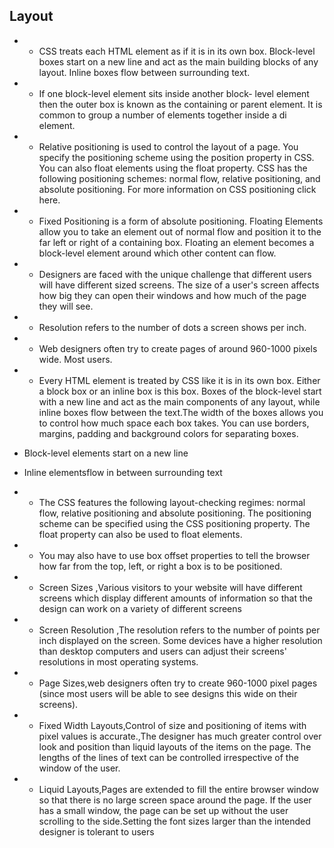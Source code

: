 ## Layout 
* *  CSS treats each HTML element as if it is in its own box. Block-level boxes start on a new line and act as the main building blocks of any layout. Inline boxes flow between surrounding text.

* * If one block-level element sits inside another block- level element then the outer box is known as the containing or parent element. It is common to group a number of elements together inside a di element.

* * Relative positioning is used to control the layout of a page. You specify the positioning scheme using the position property in CSS. You can also float elements using the float property. CSS has the following positioning schemes: normal flow, relative positioning, and absolute positioning. For more information on CSS positioning click here.

* * Fixed Positioning is a form of absolute positioning. Floating Elements allow you to take an element out of normal flow and position it to the far left or right of a containing box. Floating an element becomes a block-level element around which other content can flow.

* * Designers are faced with the unique challenge that different users will have different sized screens. The size of a user's screen affects how big they can open their windows and how much  of the page they will see.
* * Resolution  refers to the number of dots a screen shows per inch.
* * Web designers often try to create pages of around 960-1000 pixels wide. Most users.

* * Every HTML element is treated by CSS like it is in its own box. Either a block box or an inline box is this box. Boxes of the block-level start with a new line and act as the main components of any layout, while inline boxes flow between the text.The width of the boxes allows you to control how much space each box takes. You can use borders, margins, padding and background colors for separating boxes.
* Block-level elements start on a new line
* Inline elementsflow in between surrounding text
* * The CSS features the following layout-checking regimes: normal flow, relative positioning and absolute positioning. The positioning scheme can be specified using the CSS positioning property. The float property can also be used to float elements.
* * You may also have to use box offset properties to tell the browser how far from the top, left, or right a box is to be positioned. 

* * Screen Sizes ,Various visitors to your website will have different screens which display different amounts of information so that the design can work on a variety of different screens
* * Screen Resolution ,The resolution refers to the number of points per inch displayed on the screen. Some devices have a higher resolution than desktop computers and users can adjust their screens' resolutions in most operating systems.
* * Page Sizes,web designers often try to create 960-1000 pixel pages (since most users will be able to see designs this wide on their screens).
* * Fixed Width Layouts,Control of size and positioning of items with pixel values is accurate.,The designer has much greater control over look and position than liquid layouts of the items on the page. The lengths of the lines of text can be controlled irrespective of the window of the user.
* * Liquid Layouts,Pages are extended to fill the entire browser window so that there is no large screen space around the page.
If the user has a small window, the page can be set up without the user scrolling to the side.Setting the font sizes larger than the intended designer is tolerant to users 